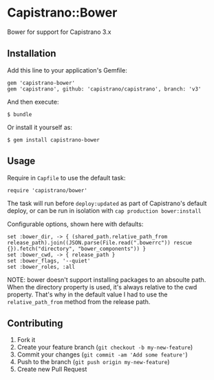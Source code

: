 # Capistrano::Bower

Bower for support for Capistrano 3.x

## Installation

Add this line to your application's Gemfile:

    gem 'capistrano-bower'
    gem 'capistrano', github: 'capistrano/capistrano', branch: 'v3'

And then execute:

    $ bundle

Or install it yourself as:

    $ gem install capistrano-bower

## Usage

Require in `Capfile` to use the default task:

    require 'capistrano/bower'

The task will run before `deploy:updated` as part of Capistrano's default deploy,
or can be run in isolation with `cap production bower:install`

Configurable options, shown here with defaults:

    set :bower_dir, -> { (shared_path.relative_path_from release_path).join((JSON.parse(File.read(".bowerrc")) rescue {}).fetch("directory", "bower_components")) }
    set :bower_cwd, -> { release_path }
    set :bower_flags, '--quiet'
    set :bower_roles, :all

NOTE: bower doesn't support installing packages to an absoulte path. When the directory property is used, it's always relative to the cwd property. That's why in the default value I had to use the `relative_path_from` method from the release path.

## Contributing

1. Fork it
2. Create your feature branch (`git checkout -b my-new-feature`)
3. Commit your changes (`git commit -am 'Add some feature'`)
4. Push to the branch (`git push origin my-new-feature`)
5. Create new Pull Request
